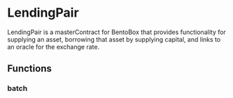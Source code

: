 # LendingPair

LendingPair is a masterContract for BentoBox that provides functionality for supplying an asset, borrowing that asset by supplying capital, and links to an oracle for the exchange rate.

## Functions

### batch
